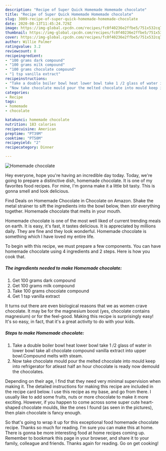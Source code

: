 ```yaml
---
description: "Recipe of Super Quick Homemade Homemade chocolate"
title: "Recipe of Super Quick Homemade Homemade chocolate"
slug: 3009-recipe-of-super-quick-homemade-homemade-chocolate
date: 2020-08-13T11:45:24.729Z
image: https://img-global.cpcdn.com/recipes/fc0f40236e2ffbe5/751x532cq70/homemade-chocolate-recipe-main-photo.jpg
thumbnail: https://img-global.cpcdn.com/recipes/fc0f40236e2ffbe5/751x532cq70/homemade-chocolate-recipe-main-photo.jpg
cover: https://img-global.cpcdn.com/recipes/fc0f40236e2ffbe5/751x532cq70/homemade-chocolate-recipe-main-photo.jpg
author: Willie Palmer
ratingvalue: 3.2
reviewcount: 8
recipeingredient:
- "100 grams dark compound"
- "100 grams milk compound"
- "100 grams chocolate compound"
- "1 tsp vanilla extract"
recipeinstructions:
- "Take a double boiler bowl heat lower bowl take 1 /2 glass of water in lower bowl take all chocolate compound vanilla extract into upper bowl.Compound melts with steam."
- "Now take chocolate mould pour the melted chocolate into mould keep into refrigerator for atleast half an hour chocolate is ready now demould the chocolates."
categories:
- Recipe
tags:
- homemade
- chocolate

katakunci: homemade chocolate 
nutrition: 183 calories
recipecuisine: American
preptime: "PT39M"
cooktime: "PT50M"
recipeyield: "2"
recipecategory: Dinner

---
```



![Homemade chocolate](https://img-global.cpcdn.com/recipes/fc0f40236e2ffbe5/751x532cq70/homemade-chocolate-recipe-main-photo.jpg)

Hey everyone, hope you're having an incredible day today. Today, we're going to prepare a distinctive dish, homemade chocolate. It is one of my favorites food recipes. For mine, I'm gonna make it a little bit tasty. This is gonna smell and look delicious.

Find Deals on Homemade Chocolate in Chocolate on Amazon. Shake the metal strainer to sift the ingredients into the bowl below, then stir everything together. Homemade chocolate that melts in your mouth.

Homemade chocolate is one of the most well liked of current trending meals on earth. It is easy, it's fast, it tastes delicious. It is appreciated by millions daily. They are fine and they look wonderful. Homemade chocolate is something which I have loved my entire life.


To begin with this recipe, we must prepare a few components. You can have homemade chocolate using 4 ingredients and 2 steps. Here is how you cook that.

<!--inarticleads1-->

##### The ingredients needed to make Homemade chocolate:

1. Get 100 grams dark compound
1. Get 100 grams milk compound
1. Take 100 grams chocolate compound
1. Get 1 tsp vanilla extract


It turns out there are even biological reasons that we as women crave chocolate. It may be for the magnesium boost (yes, chocolate contains magnesium) or for the feel-good. Making this recipe is surprisingly easy! It&#39;s so easy, in fact, that it&#39;s a great activity to do with your kids. 

<!--inarticleads2-->

##### Steps to make Homemade chocolate:

1. Take a double boiler bowl heat lower bowl take 1 /2 glass of water in lower bowl take all chocolate compound vanilla extract into upper bowl.Compound melts with steam.
1. Now take chocolate mould pour the melted chocolate into mould keep into refrigerator for atleast half an hour chocolate is ready now demould the chocolates.


Depending on their age, I find that they need very minimal supervision when making it. The detailed instructions for making this recipe are included in the recipe card below. I use this recipe as my base, and go from there. I usually like to add some fruits, nuts or more chocolate to make it more exciting. However, if you happen to come across some super cute heart-shaped chocolate moulds, like the ones I found (as seen in the pictures), then plain chocolate is fancy enough. 

So that's going to wrap it up for this exceptional food homemade chocolate recipe. Thanks so much for reading. I'm sure you can make this at home. There is gonna be more interesting food at home recipes coming up. Remember to bookmark this page in your browser, and share it to your family, colleague and friends. Thanks again for reading. Go on get cooking!
